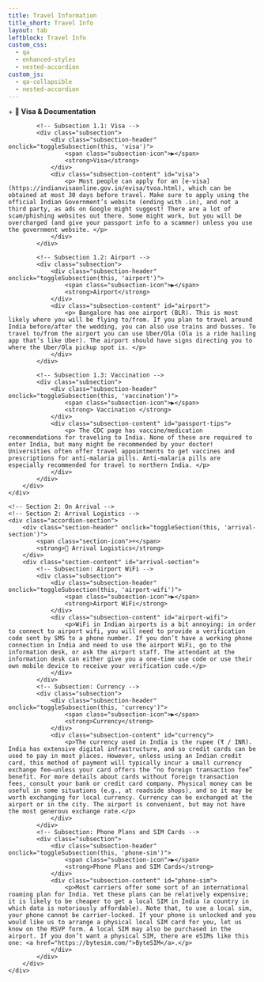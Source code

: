 ```yaml
---
title: Travel Information
title_short: Travel Info
layout: tab
leftblock: Travel Info
custom_css:
  - qa
  - enhanced-styles
  - nested-accordion
custom_js:
  - qa-collapsible
  - nested-accordion
---
```


<div class="nested-accordion-container">
    <!-- Section 1: Visa & Documentation -->
    <div class="accordion-section">
        <div class="section-header" onclick="toggleSection(this, 'visa-section')">
            <span class="section-icon">+</span>
            <strong>🛂 Visa & Documentation</strong>
        </div>
        <div class="section-content" id="visa-section">
            
            <!-- Subsection 1.1: Visa -->
            <div class="subsection">
                <div class="subsection-header" onclick="toggleSubsection(this, 'visa')">
                    <span class="subsection-icon">▶</span>
                    <strong>Visa</strong>
                </div>
                <div class="subsection-content" id="visa">
                    <p> Most people can apply for an [e-visa](https://indianvisaonline.gov.in/evisa/tvoa.html), which can be obtained at most 30 days before travel. Make sure to apply using the official Indian Government’s website (ending with .in), and not a third party, as ads on Google might suggest! There are a lot of scam/phishing websites out there. Some might work, but you will be overcharged (and give your passport info to a scammer) unless you use the government website. </p>
                </div>
            </div>

            <!-- Subsection 1.2: Airport -->
            <div class="subsection">
                <div class="subsection-header" onclick="toggleSubsection(this, 'airport')">
                    <span class="subsection-icon">▶</span>
                    <strong>Airport</strong>
                </div>
                <div class="subsection-content" id="airport">
                    <p> Bangalore has one airport (BLR). This is most likely where you will be flying to/from. If you plan to travel around India before/after the wedding, you can also use trains and busses. To travel to/from the airport you can use Uber/Ola (Ola is a ride hailing app that’s like Uber). The airport should have signs directing you to where the Uber/Ola pickup spot is. </p>
                </div>
            </div>

            <!-- Subsection 1.3: Vaccination -->
            <div class="subsection">
                <div class="subsection-header" onclick="toggleSubsection(this, 'vaccination')">
                    <span class="subsection-icon">▶</span>
                    <strong> Vaccination </strong>
                </div>
                <div class="subsection-content" id="passport-tips">
                    <p> The CDC page has vaccine/medication recommendations for traveling to India. None of these are required to enter India, but many might be recommended by your doctor! Universities often offer travel appointments to get vaccines and prescriptions for anti-malaria pills. Anti-malaria pills are especially recommended for travel to northern India. </p>
                </div>
            </div>
        </div>
    </div>

    <!-- Section 2: On Arrival -->
    <!-- Section 2: Arrival Logistics -->
    <div class="accordion-section">
        <div class="section-header" onclick="toggleSection(this, 'arrival-section')">
            <span class="section-icon">+</span>
            <strong>🛬 Arrival Logistics</strong>
        </div>
        <div class="section-content" id="arrival-section">
            <!-- Subsection: Airport WiFi -->
            <div class="subsection">
                <div class="subsection-header" onclick="toggleSubsection(this, 'airport-wifi')">
                    <span class="subsection-icon">▶</span>
                    <strong>Airport WiFi</strong>
                </div>
                <div class="subsection-content" id="airport-wifi">
                    <p>WiFi in Indian airports is a bit annoying: in order to connect to airport wifi, you will need to provide a verification code sent by SMS to a phone number. If you don’t have a working phone connection in India and need to use the airport WiFi, go to the information desk, or ask the airport staff. The attendant at the information desk can either give you a one-time use code or use their own mobile device to receive your verification code.</p>
                </div>
            </div>
            <!-- Subsection: Currency -->
            <div class="subsection">
                <div class="subsection-header" onclick="toggleSubsection(this, 'currency')">
                    <span class="subsection-icon">▶</span>
                    <strong>Currency</strong>
                </div>
                <div class="subsection-content" id="currency">
                    <p>The currency used in India is the rupee (₹ / INR). India has extensive digital infrastructure, and so credit cards can be used to pay in most places. However, unless using an Indian credit card, this method of payment will typically incur a small currency exchange fee—unless your card offers the “no foreign transaction fee” benefit. For more details about cards without foreign transaction fees, consult your bank or credit card company. Physical money can be useful in some situations (e.g., at roadside shops), and so it may be worth exchanging for local currency. Currency can be exchanged at the airport or in the city. The airport is convenient, but may not have the most generous exchange rate.</p>
                </div>
            </div>
            <!-- Subsection: Phone Plans and SIM Cards -->
            <div class="subsection">
                <div class="subsection-header" onclick="toggleSubsection(this, 'phone-sim')">
                    <span class="subsection-icon">▶</span>
                    <strong>Phone Plans and SIM Cards</strong>
                </div>
                <div class="subsection-content" id="phone-sim">
                    <p>Most carriers offer some sort of an international roaming plan for India. Yet these plans can be relatively expensive; it is likely to be cheaper to get a local SIM in India (a country in which data is notoriously affordable). Note that, to use a local sim, your phone cannot be carrier-locked. If your phone is unlocked and you would like us to arrange a physical local SIM card for you, let us know on the RSVP form. A local SIM may also be purchased in the airport. If you don’t want a physical SIM, there are eSIMs like this one: <a href="https://bytesim.com/">ByteSIM</a>.</p>
                </div>
            </div>
        </div>
    </div>
</div>
